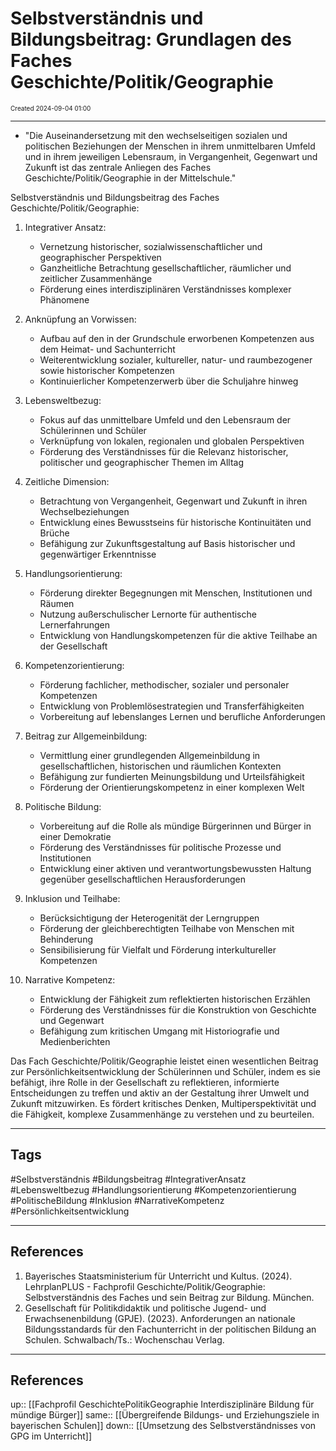# Selbstverständnis und Bildungsbeitrag: Grundlagen des Faches Geschichte/Politik/Geographie
<span style="font-size:10;"> Created 2024-09-04 01:00 </span>

---
* "Die Auseinandersetzung mit den wechselseitigen sozialen und politischen Beziehungen der Menschen in ihrem unmittelbaren Umfeld und in ihrem jeweiligen Lebensraum, in Vergangenheit, Gegenwart und Zukunft ist das zentrale Anliegen des Faches Geschichte/Politik/Geographie in der Mittelschule."

Selbstverständnis und Bildungsbeitrag des Faches Geschichte/Politik/Geographie:

1. Integrativer Ansatz:
   - Vernetzung historischer, sozialwissenschaftlicher und geographischer Perspektiven
   - Ganzheitliche Betrachtung gesellschaftlicher, räumlicher und zeitlicher Zusammenhänge
   - Förderung eines interdisziplinären Verständnisses komplexer Phänomene

2. Anknüpfung an Vorwissen:
   - Aufbau auf den in der Grundschule erworbenen Kompetenzen aus dem Heimat- und Sachunterricht
   - Weiterentwicklung sozialer, kultureller, natur- und raumbezogener sowie historischer Kompetenzen
   - Kontinuierlicher Kompetenzerwerb über die Schuljahre hinweg

3. Lebensweltbezug:
   - Fokus auf das unmittelbare Umfeld und den Lebensraum der Schülerinnen und Schüler
   - Verknüpfung von lokalen, regionalen und globalen Perspektiven
   - Förderung des Verständnisses für die Relevanz historischer, politischer und geographischer Themen im Alltag

4. Zeitliche Dimension:
   - Betrachtung von Vergangenheit, Gegenwart und Zukunft in ihren Wechselbeziehungen
   - Entwicklung eines Bewusstseins für historische Kontinuitäten und Brüche
   - Befähigung zur Zukunftsgestaltung auf Basis historischer und gegenwärtiger Erkenntnisse

5. Handlungsorientierung:
   - Förderung direkter Begegnungen mit Menschen, Institutionen und Räumen
   - Nutzung außerschulischer Lernorte für authentische Lernerfahrungen
   - Entwicklung von Handlungskompetenzen für die aktive Teilhabe an der Gesellschaft

6. Kompetenzorientierung:
   - Förderung fachlicher, methodischer, sozialer und personaler Kompetenzen
   - Entwicklung von Problemlösestrategien und Transferfähigkeiten
   - Vorbereitung auf lebenslanges Lernen und berufliche Anforderungen

7. Beitrag zur Allgemeinbildung:
   - Vermittlung einer grundlegenden Allgemeinbildung in gesellschaftlichen, historischen und räumlichen Kontexten
   - Befähigung zur fundierten Meinungsbildung und Urteilsfähigkeit
   - Förderung der Orientierungskompetenz in einer komplexen Welt

8. Politische Bildung:
   - Vorbereitung auf die Rolle als mündige Bürgerinnen und Bürger in einer Demokratie
   - Förderung des Verständnisses für politische Prozesse und Institutionen
   - Entwicklung einer aktiven und verantwortungsbewussten Haltung gegenüber gesellschaftlichen Herausforderungen

9. Inklusion und Teilhabe:
   - Berücksichtigung der Heterogenität der Lerngruppen
   - Förderung der gleichberechtigten Teilhabe von Menschen mit Behinderung
   - Sensibilisierung für Vielfalt und Förderung interkultureller Kompetenzen

10. Narrative Kompetenz:
    - Entwicklung der Fähigkeit zum reflektierten historischen Erzählen
    - Förderung des Verständnisses für die Konstruktion von Geschichte und Gegenwart
    - Befähigung zum kritischen Umgang mit Historiografie und Medienberichten

Das Fach Geschichte/Politik/Geographie leistet einen wesentlichen Beitrag zur Persönlichkeitsentwicklung der Schülerinnen und Schüler, indem es sie befähigt, ihre Rolle in der Gesellschaft zu reflektieren, informierte Entscheidungen zu treffen und aktiv an der Gestaltung ihrer Umwelt und Zukunft mitzuwirken. Es fördert kritisches Denken, Multiperspektivität und die Fähigkeit, komplexe Zusammenhänge zu verstehen und zu beurteilen.

---
## Tags
#Selbstverständnis #Bildungsbeitrag #IntegrativerAnsatz #Lebensweltbezug #Handlungsorientierung #Kompetenzorientierung #PolitischeBildung #Inklusion #NarrativeKompetenz #Persönlichkeitsentwicklung

---
## References
1. Bayerisches Staatsministerium für Unterricht und Kultus. (2024). LehrplanPLUS - Fachprofil Geschichte/Politik/Geographie: Selbstverständnis des Faches und sein Beitrag zur Bildung. München.
2. Gesellschaft für Politikdidaktik und politische Jugend- und Erwachsenenbildung (GPJE). (2023). Anforderungen an nationale Bildungsstandards für den Fachunterricht in der politischen Bildung an Schulen. Schwalbach/Ts.: Wochenschau Verlag.

---
## References
up:: [[Fachprofil GeschichtePolitikGeographie Interdisziplinäre Bildung für mündige Bürger]]
same:: [[Übergreifende Bildungs- und Erziehungsziele in bayerischen Schulen]]
down:: [[Umsetzung des Selbstverständnisses von GPG im Unterricht]]